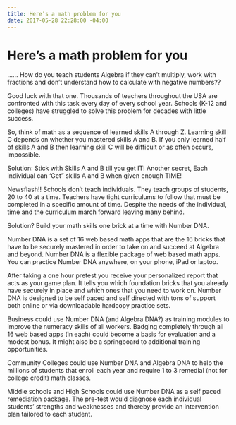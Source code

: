 ```yaml
---
title: Here’s a math problem for you
date: 2017-05-28 22:28:00 -04:00
---
```


# Here’s a math problem for you

…… How do you teach students Algebra if they can’t multiply, work with fractions and don’t understand how to calculate with negative numbers??

Good luck with that one. Thousands of teachers throughout the USA are confronted with this task every day of every school year. Schools (K-12 and colleges) have struggled to solve this problem for decades with little success.

So, think of math as a sequence of learned skills A through Z. Learning skill C depends on whether you mastered skills A and B. If you only learned half of skills A and B then learning skill C will be difficult or as often occurs, impossible.

Solution: Stick with Skills A and B till you get IT! Another secret, Each individual can ‘Get” skills A and B when given enough TIME!

Newsflash!! Schools don’t teach individuals. They teach groups of students, 20 to 40 at a time. Teachers have tight curriculums to follow that must be completed in a specific amount of time. Despite the needs of the individual, time and the curriculum march forward leaving many behind.

Solution? Build your math skills one brick at a time with Number DNA.

Number DNA is a set of 16 web based math apps that are the 16 bricks that have to be securely mastered in order to take on and succeed at Algebra and beyond. Number DNA is a flexible package of web based math apps. You can practice Number DNA anywhere, on your phone, iPad or laptop.

After taking a one hour pretest you receive your personalized report that acts as your game plan. It tells you which foundation bricks that you already have securely in place and which ones that you need to work on. Number DNA is designed to be self paced and self directed with tons of support both online or via downloadable hardcopy practice sets.

Business could use Number DNA (and Algebra DNA?) as training modules to improve the numeracy skills of all workers. Badging completely through all 16 web based apps (in each) could become a basis for evaluation and a modest bonus. It might also be a springboard to additional training opportunities.

Community Colleges could use Number DNA and Algebra DNA to help the millions of students that enroll each year and require 1 to 3 remedial (not for college credit) math classes.

Middle schools and High Schools could use Number DNA as a self paced remediation package. The pre-test would diagnose each individual students’ strengths and weaknesses and thereby provide an intervention plan tailored to each student.